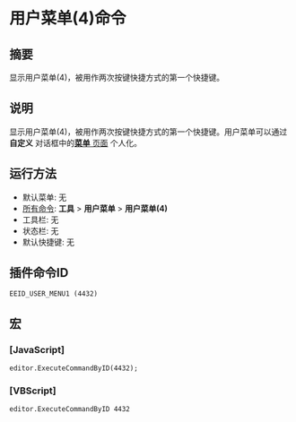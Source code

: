 # 用户菜单(4)命令

## 摘要

显示用户菜单(4)，被用作两次按键快捷方式的第一个快捷键。

## 说明

显示用户菜单(4)，被用作两次按键快捷方式的第一个快捷键。用户菜单可以通过 **自定义** 对话框中的[**菜单** 页面](../../dlg/customize/menus/index) 个人化。

## 运行方法

- 默认菜单: 无
- [所有命令](all_commands): **工具** >
**用户菜单** \> **用户菜单(4)**
- 工具栏: 无
- 状态栏: 无
- 默认快捷键: 无

## 插件命令ID

```
EEID_USER_MENU1 (4432)```

## 宏

### \[JavaScript\]

```
editor.ExecuteCommandByID(4432);
```

### \[VBScript\]

```
editor.ExecuteCommandByID 4432
```
